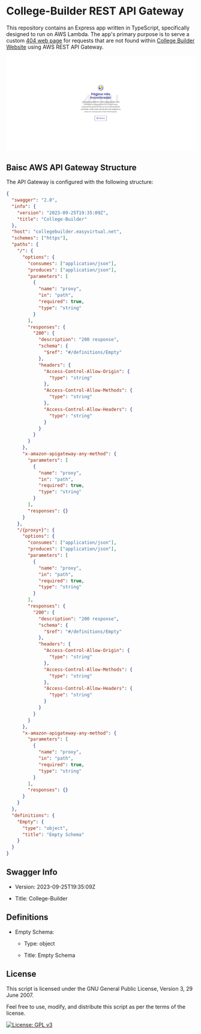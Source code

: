 # College-Builder REST API Gateway

This repository contains an Express app written in TypeScript, specifically designed to run on AWS Lambda. The app's primary purpose is to serve 
a custom [404 web page](https://collegebuilder.easyvirtual.net/404) for requests that are not found within [College Builder Website](https://collegebuilder.easyvirtual.net/) using AWS REST API Gateway.

<a href="https://collegebuilder.easyvirtual.net/404">
  <img src="https://github.com/College-Builder/College-Builder/blob/main/global-assets/College-Builder-Not-Found-App/page-image.png">
</a>

## Baisc AWS API Gateway Structure

The API Gateway is configured with the following structure:

```json
{
  "swagger": "2.0",
  "info": {
    "version": "2023-09-25T19:35:09Z",
    "title": "College-Builder"
  },
  "host": "collegebuilder.easyvirtual.net",
  "schemes": ["https"],
  "paths": {
    "/": {
      "options": {
        "consumes": ["application/json"],
        "produces": ["application/json"],
        "parameters": [
          {
            "name": "proxy",
            "in": "path",
            "required": true,
            "type": "string"
          }
        ],
        "responses": {
          "200": {
            "description": "200 response",
            "schema": {
              "$ref": "#/definitions/Empty"
            },
            "headers": {
              "Access-Control-Allow-Origin": {
                "type": "string"
              },
              "Access-Control-Allow-Methods": {
                "type": "string"
              },
              "Access-Control-Allow-Headers": {
                "type": "string"
              }
            }
          }
        }
      },
      "x-amazon-apigateway-any-method": {
        "parameters": [
          {
            "name": "proxy",
            "in": "path",
            "required": true,
            "type": "string"
          }
        ],
        "responses": {}
      }
    },
    "/{proxy+}": {
      "options": {
        "consumes": ["application/json"],
        "produces": ["application/json"],
        "parameters": [
          {
            "name": "proxy",
            "in": "path",
            "required": true,
            "type": "string"
          }
        ],
        "responses": {
          "200": {
            "description": "200 response",
            "schema": {
              "$ref": "#/definitions/Empty"
            },
            "headers": {
              "Access-Control-Allow-Origin": {
                "type": "string"
              },
              "Access-Control-Allow-Methods": {
                "type": "string"
              },
              "Access-Control-Allow-Headers": {
                "type": "string"
              }
            }
          }
        }
      },
      "x-amazon-apigateway-any-method": {
        "parameters": [
          {
            "name": "proxy",
            "in": "path",
            "required": true,
            "type": "string"
          }
        ],
        "responses": {}
      }
    }
  },
  "definitions": {
    "Empty": {
      "type": "object",
      "title": "Empty Schema"
    }
  }
}
```

## Swagger Info

- Version: 2023-09-25T19:35:09Z
  
- Title: College-Builder

## Definitions

- Empty Schema:
  
  - Type: object
    
  - Title: Empty Schema
 
##  License

This script is licensed under the GNU General Public License, Version 3, 29 June 2007.

Feel free to use, modify, and distribute this script as per the terms of the license.

[![License: GPL v3](https://img.shields.io/badge/License-GPL%20v3-blue.svg)](https://opensource.org/licenses/GPL-3.0)
